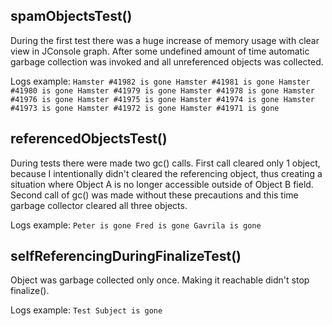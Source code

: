 ## spamObjectsTest()
During the first test there was a huge increase of memory usage with clear view in JConsole graph.
After some undefined amount of time automatic garbage collection was invoked and all unreferenced objects was collected.

Logs example:
`Hamster #41982 is gone
 Hamster #41981 is gone
 Hamster #41980 is gone
 Hamster #41979 is gone
 Hamster #41978 is gone
 Hamster #41976 is gone
 Hamster #41975 is gone
 Hamster #41974 is gone
 Hamster #41973 is gone
 Hamster #41972 is gone
 Hamster #41971 is gone`

## referencedObjectsTest()
During tests there were made two gc() calls. First call cleared only 1 object, because I intentionally didn't cleared the referencing object, thus creating a situation where Object A is no longer accessible outside of Object B field.
Second call of gc() was made without these precautions and this time garbage collector cleared all three objects.

Logs example:
`Peter is gone
 Fred is gone
 Gavrila is gone
`

## selfReferencingDuringFinalizeTest()
Object was garbage collected only once. Making it reachable didn't stop finalize().

Logs example:
`Test Subject is gone
`